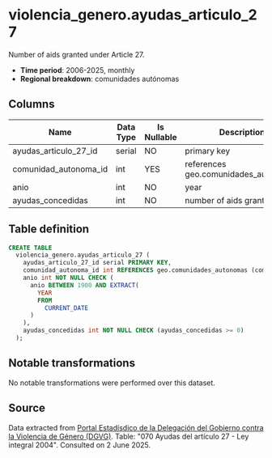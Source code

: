 # violencia_genero.ayudas_articulo_27

Number of aids granted under Article 27.

- **Time period**: 2006-2025, monthly
- **Regional breakdown**: comunidades autónomas

## Columns

| Name | Data Type | Is Nullable | Description |
| --- | --- | --- | --- |
| ayudas_articulo_27_id | serial | NO | primary key |
| comunidad_autonoma_id | int | YES | references geo.comunidades_autonomas |
| anio | int | NO | year |
| ayudas_concedidas | int | NO | number of aids granted |

## Table definition

```sql
CREATE TABLE
  violencia_genero.ayudas_articulo_27 (
    ayudas_articulo_27_id serial PRIMARY KEY,
    comunidad_autonoma_id int REFERENCES geo.comunidades_autonomas (comunidad_autonoma_id),
    anio int NOT NULL CHECK (
      anio BETWEEN 1900 AND EXTRACT(
        YEAR
        FROM
          CURRENT_DATE
      )
    ),
    ayudas_concedidas int NOT NULL CHECK (ayudas_concedidas >= 0)
  );
```

## Notable transformations
No notable transformations were performed over this dataset.

## Source
Data extracted from <a href="https://estadisticasviolenciagenero.igualdad.gob.es/" target="_blank">Portal Estadísdico de la Delegación del Gobierno contra la Violencia de Género (DGVG)</a>. Table: "070 Ayudas del artículo 27 - Ley integral 2004".
Consulted on 2 June 2025.
